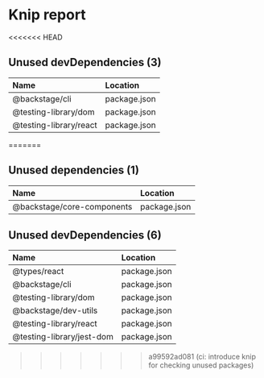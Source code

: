 # Knip report

<<<<<<< HEAD
## Unused devDependencies (3)

| Name                   | Location     |
|:-----------------------|:-------------|
| @backstage/cli         | package.json |
| @testing-library/dom   | package.json |
| @testing-library/react | package.json |
=======
## Unused dependencies (1)

| Name                       | Location     |
|:---------------------------|:-------------|
| @backstage/core-components | package.json |

## Unused devDependencies (6)

| Name                      | Location     |
|:--------------------------|:-------------|
| @types/react              | package.json |
| @backstage/cli            | package.json |
| @testing-library/dom      | package.json |
| @backstage/dev-utils      | package.json |
| @testing-library/react    | package.json |
| @testing-library/jest-dom | package.json |
>>>>>>> a99592ad081 (ci: introduce knip for checking unused packages)

